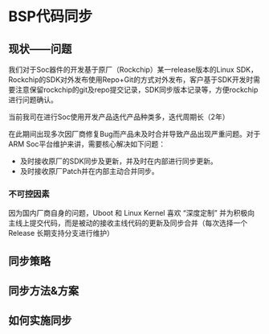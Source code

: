 # BSP代码同步

## 现状——问题

我们对于Soc器件的开发基于原厂（Rockchip）某一release版本的Linux SDK，Rockchip的SDK对外发布使用Repo+Git的方式对外发布，客户基于SDK开发时需要注意保留rockchip的git及repo提交记录，SDK同步版本记录等，方便rockchip进行问题确认。

当前我司在进行Soc使用开发产品迭代产品种类多，迭代周期长（2年）

在此期间出现多次因厂商修复Bug而产品未及时合并导致产品出现严重问题。对于ARM Soc平台维护来讲，需要核心解决如下问题：

* 及时接收原厂的SDK同步及更新，并及时在内部进行同步更新。
* 及时接收原厂Patch并在内部主动合并同步。

### 不可控因素

因为国内厂商自身的问题，Uboot 和 Linux Kernel 喜欢 “深度定制” 并为积极向主线上提交代码，而是被动的接收主线代码的更新及同步合并（每次选择一个Release 长期支持分支进行维护）

## 同步策略



## 同步方法&方案



## 如何实施同步
